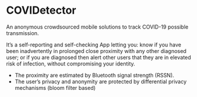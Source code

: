 # COVIDetector
An anonymous crowdsourced mobile solutions to track COVID-19 possible transmission. 

It’s a self-reporting and self-checking App letting you: know if you have been inadvertently in prolonged close proximity with any other diagnosed user; or if you are diagnosed then alert other users that they are in elevated risk of infection, without compromising your identity. 
- The proximity are estimated by Bluetooth signal strength (RSSN). 
- The user’s privacy and anonymity are protected by differential privacy mechanisms (bloom filter based)
